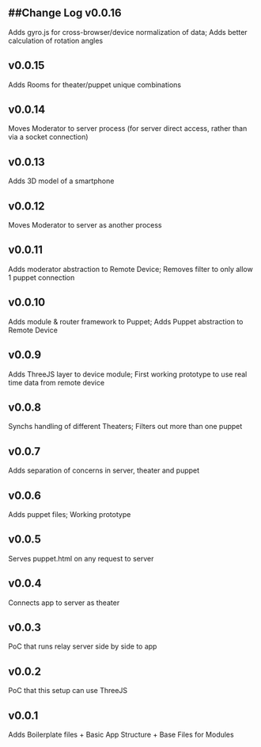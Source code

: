 ##Change Log
v0.0.16
-------
Adds gyro.js for cross-browser/device normalization of data; Adds better calculation of rotation angles

v0.0.15
-------
Adds Rooms for theater/puppet unique combinations

v0.0.14
-------
Moves Moderator to server process (for server direct access, rather than via a socket connection)

v0.0.13
-------
Adds 3D model of a smartphone

v0.0.12
-------
Moves Moderator to server as another process

v0.0.11
-------
Adds moderator abstraction to Remote Device; Removes filter to only allow 1 puppet connection

v0.0.10
-------
Adds module & router framework to Puppet; Adds Puppet abstraction to Remote Device

v0.0.9
------
Adds ThreeJS layer to device module; First working prototype to use real time data from remote device

v0.0.8
------
Synchs handling of different Theaters; Filters out more than one puppet

v0.0.7
------
Adds separation of concerns in server, theater and puppet

v0.0.6
------
Adds puppet files; Working prototype

v0.0.5
------
Serves puppet.html on any request to server

v0.0.4
------
Connects app to server as theater

v0.0.3
------
PoC that runs relay server side by side to app

v0.0.2
------
PoC that this setup can use ThreeJS

v0.0.1
------
Adds Boilerplate files + Basic App Structure + Base Files for Modules